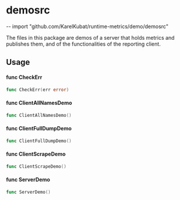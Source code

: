 # demosrc
--
    import "github.com/KarelKubat/runtime-metrics/demo/demosrc"

The files in this package are demos of a server that holds metrics and publishes
them, and of the functionalities of the reporting client.

## Usage

#### func  CheckErr

```go
func CheckErr(err error)
```

#### func  ClientAllNamesDemo

```go
func ClientAllNamesDemo()
```

#### func  ClientFullDumpDemo

```go
func ClientFullDumpDemo()
```

#### func  ClientScrapeDemo

```go
func ClientScrapeDemo()
```

#### func  ServerDemo

```go
func ServerDemo()
```
